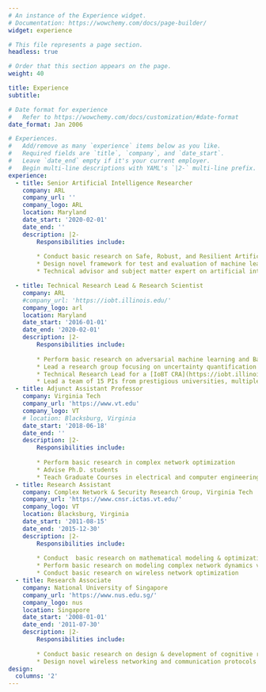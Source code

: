 ```yaml
---
# An instance of the Experience widget.
# Documentation: https://wowchemy.com/docs/page-builder/
widget: experience

# This file represents a page section.
headless: true

# Order that this section appears on the page.
weight: 40

title: Experience
subtitle:

# Date format for experience
#   Refer to https://wowchemy.com/docs/customization/#date-format
date_format: Jan 2006

# Experiences.
#   Add/remove as many `experience` items below as you like.
#   Required fields are `title`, `company`, and `date_start`.
#   Leave `date_end` empty if it's your current employer.
#   Begin multi-line descriptions with YAML's `|2-` multi-line prefix.
experience:
  - title: Senior Artificial Intelligence Researcher
    company: ARL
    company_url: ''
    company_logo: ARL
    location: Maryland
    date_start: '2020-02-01'
    date_end: ''
    description: |2-
        Responsibilities include:
        
        * Conduct basic research on Safe, Robust, and Resilient Artificial Intelligence
        * Design novel framework for test and evaluation of machine learning for mission critical application
        * Technical advisor and subject matter expert on artificial intelligence assurance

  - title: Technical Research Lead & Research Scientist
    company: ARL
    #company_url: 'https://iobt.illinois.edu/'
    company_logo: arl
    location: Maryland
    date_start: '2016-01-01'
    date_end: '2020-02-01'
    description: |2-
        Responsibilities include:
        
        * Perform basic research on adversarial machine learning and Bayesian deep learning
        * Lead a research group focusing on uncertainty quantification for machine learning
        * Technical Research Lead for a [IoBT CRA](https://iobt.illinois.edu/)
        * Lead a team of 15 PIs from prestigious universities, multiple Ph.D. students, and Post-docs on robust and resilient machine learning 
  - title: Adjunct Assistant Professor
    company: Virginia Tech
    company_url: 'https://www.vt.edu'
    company_logo: VT
    # location: Blacksburg, Virginia
    date_start: '2018-06-18'
    date_end: ''
    description: |2-
        Responsibilities include:
        
        * Perform basic research in complex network optimization
        * Advise Ph.D. students
        * Teach Graduate Courses in electrical and computer engineering department
  - title: Research Assistant
    company: Complex Network & Security Research Group, Virginia Tech
    company_url: 'https://www.cnsr.ictas.vt.edu/'
    company_logo: VT
    location: Blacksburg, Virginia
    date_start: '2011-08-15'
    date_end: '2015-12-30'
    description: |2-
        Responsibilities include:
        
        * Conduct  basic research on mathematical modeling & optimization for complex networks
        * Perform basic research on modeling complex network dynamics via mathematical programming
        * Conduct basic research on wireless network optimization
  - title: Research Associate
    company: National University of Singapore
    company_url: 'https://www.nus.edu.sg/'
    company_logo: nus
    location: Singapore
    date_start: '2008-01-01'
    date_end: '2011-07-30'
    description: |2-
        Responsibilities include:
        
        * Conduct basic research on design & development of cognitive radio networks
        * Design novel wireless networking and communication protocols
design:
  columns: '2'
---
```

